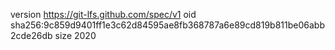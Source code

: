 version https://git-lfs.github.com/spec/v1
oid sha256:9c859d9401ff1e3c62d84595ae8fb368787a6e89cd819b811be06abb2cde26db
size 2020
